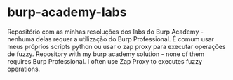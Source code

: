 # burp-academy-labs
Repositório com as minhas resoluções dos labs do Burp Academy - nenhuma delas requer a utilização do Burp Professional. É comum usar meus próprios scripts python ou usar o zap proxy para executar operações de fuzzy.
Repository with my burp academy solution - none of them requires Burp Professional. I often use Zap  Proxy to executes fuzzy operations.
